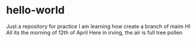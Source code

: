 # hello-world
Just a repository for practice
I am learning how create a branch of maim
HI All
its the morning of 12th of April
Here in irving, the air is full tree pollen
